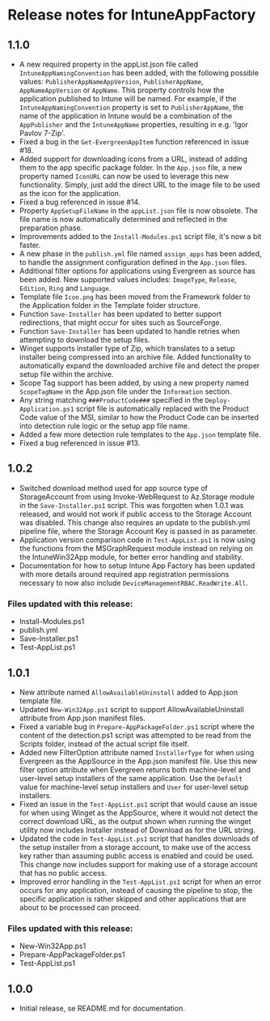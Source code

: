 # Release notes for IntuneAppFactory

## 1.1.0
- A new required property in the appList.json file called `IntuneAppNamingConvention` has been added, with the following possible values: `PublisherAppNameAppVersion`, `PublisherAppName`, `AppNameAppVersion` or `AppName`. This property controls how the application published to Intune will be named. For example, if the `IntuneAppNamingConvention` property is set to `PublisherAppName`, the name of the application in Intune would be a combination of the `AppPublisher` and the `IntuneAppName` properties, resulting in e.g. 'Igor Pavlov 7-Zip'.
- Fixed a bug in the `Get-EvergreenAppItem` function referenced in issue #18.
- Added support for downloading icons from a URL, instead of adding them to the app specific package folder. In the `App.json` file, a new property named `IconURL` can now be used to leverage this new functionality. Simply, just add the direct URL to the image file to be used as the icon for the application.
- Fixed a bug referenced in issue #14.
- Property `AppSetupFileName` in the `appList.json` file is now obsolete. The file name is now automatically determined and reflected in the preparation phase.
- Improvements added to the `Install-Modules.ps1` script file, it's now a bit faster.
- A new phase in the `publish.yml` file named `assign_apps` has been added, to handle the assignment configuration defined in the `App.json` files.
- Additional filter options for applications using Evergreen as source has been added. New supported values includes: `ImageType`, `Release`, `Edition`, `Ring` and `Language`.
- Template file `Icon.png` has been moved from the Framework folder to the Application folder in the Template folder structure.
- Function `Save-Installer` has been updated to better support redirections, that might occur for sites such as SourceForge.
- Function `Save-Installer` has been updated to handle retries when attempting to download the setup files.
- Winget supports installer type of Zip, which translates to a setup installer being compressed into an archive file. Added functionality to automatically expand the downloaded archive file and detect the proper setup file within the archive.
- Scope Tag support has been added, by using a new property named `ScopeTagName` in the App.json file under the `Information` section.
- Any string matching `###ProductCode###` specified in the `Deploy-Application.ps1` script file is automatically replaced with the Product Code value of the MSI, similar to how the Product Code can be inserted into detection rule logic or the setup app file name.
- Added a few more detection rule templates to the `App.json` template file.
- Fixed a bug referenced in issue #13.

## 1.0.2
- Switched download method used for app source type of StorageAccount from using Invoke-WebRequest to Az.Storage module in the `Save-Installer.ps1` script. This was forgotten when 1.0.1 was released, and would not work if public access to the Storage Account was disabled. This change also requires an update to the publish.yml pipeline file, where the Storage Account Key is passed in as parameter.
- Application version comparison code in `Test-AppList.ps1` is now using the functions from the MSGraphRequest module instead on relying on the IntuneWin32App module, for better error handling and stability.
- Documentation for how to setup Intune App Factory has been updated with more details around required app registration permissions necessary to now also include `DeviceManagementRBAC.ReadWrite.All`.

### Files updated with this release:
- Install-Modules.ps1
- publish.yml
- Save-Installer.ps1
- Test-AppList.ps1

## 1.0.1
- New attribute named `AllowAvailableUninstall` added to App.json template file.
- Updated `New-Win32App.ps1` script to support AllowAvailableUninstall attribute from App.json manifest files.
- Fixed a variable bug in `Prepare-AppPackageFolder.ps1` script where the content of the detection.ps1 script was attempted to be read from the Scripts folder, instead of the actual script file itself.
- Added new FilterOption attribute named `InstallerType` for when using Evergreen as the AppSource in the App.json manifest file. Use this new filter option attribute when Evergreen returns both machine-level and user-level setup installers of the same application. Use the `Default` value for machine-level setup installers and `User` for user-level setup installers.
- Fixed an issue in the `Test-AppList.ps1` script that would cause an issue for when using Winget as the AppSource, where it would not detect the correct download URL, as the output shown when running the winget utility now includes Installer instead of Download as for the URL string.
- Updated the code in `Test-AppList.ps1` script that handles downloads of the setup installer from a storage account, to make use of the access key rather than assuming public access is enabled and could be used. This change now includes support for making use of a storage account that has no public access.
- Improved error handling in the `Test-AppList.ps1` script for when an error occurs for any application, instead of causing the pipeline to stop, the specific application is rather skipped and other applications that are about to be processed can proceed.

### Files updated with this release:
- New-Win32App.ps1
- Prepare-AppPackageFolder.ps1
- Test-AppList.ps1

## 1.0.0
- Initial release, se README.md for documentation.
